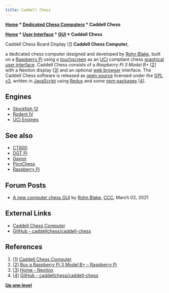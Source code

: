 ```yaml
---
title: Caddell Chess
---
```

**[Home](Home "Home") * [Dedicated Chess Computers](Dedicated_Chess_Computers "Dedicated Chess Computers") * Caddell Chess**

**[Home](Home "Home") * [User Interface](User_Interface "User Interface") * [GUI](GUI "GUI") * Caddell Chess**

[](https://caddellchess.github.io/) Caddell Chess Board Display <a id="cite-note-1" href="#cite-ref-1">[1]</a>
**Caddell Chess Computer**,

a dedicated chess computer designed and developed by [Rohn Blake](index.php?title=Rohn_Blake&action=edit&redlink=1 "Rohn Blake (page does not exist)"), built on a [Raspberry Pi](Raspberry_Pi "Raspberry Pi") using a [touchscreen](https://en.wikipedia.org/wiki/Touchscreen) as an [UCI](UCI "UCI") compliant chess [graphical user interface](GUI "GUI").
Caddell Chess consists of a *Raspberry Pi 3 Model B+* <a id="cite-note-2" href="#cite-ref-2">[2]</a> with a Nextion display <a id="cite-note-3" href="#cite-ref-3">[3]</a> and an optional [web browser](https://en.wikipedia.org/wiki/Web_browser) interface. The Caddell Chess software is released as [open source](Category:Open_Source "Category:Open Source") licensed under the [GPL v3](Free_Software_Foundation#GPL "Free Software Foundation"), written in [JavaScript](JavaScript "JavaScript") using [Redux](<https://en.wikipedia.org/wiki/Redux_(JavaScript_library)>) and some [npm packages](<https://en.wikipedia.org/wiki/Npm_(software)>) <a id="cite-note-4" href="#cite-ref-4">[4]</a>.

## Engines

- [Stockfish 12](Stockfish "Stockfish")
- [Rodent IV](Rodent "Rodent")
- [UCI Engines](Category:UCI "Category:UCI")

## See also

- [CT800](CT800 "CT800")
- [DGT Pi](DGT_Pi "DGT Pi")
- [Gavon](Gavon "Gavon")
- [PicoChess](PicoChess "PicoChess")
- [Raspberry Pi](Raspberry_Pi "Raspberry Pi")

## Forum Posts

- [A new computer chess GUI](http://www.talkchess.com/forum3/viewtopic.php?f=2&t=76760) by [Rohn Blake](index.php?title=Rohn_Blake&action=edit&redlink=1 "Rohn Blake (page does not exist)"), [CCC](CCC "CCC"), March 02, 2021

## External Links

- [Caddell Chess Computer](https://caddellchess.github.io/)
- [GitHub - caddellchess/caddell-chess](https://github.com/caddellchess/caddell-chess)

## References

1. <a id="cite-ref-1" href="#cite-note-1">[1]</a> [Caddell Chess Computer](https://caddellchess.github.io/)
1. <a id="cite-ref-2" href="#cite-note-2">[2]</a> [Buy a Raspberry Pi 3 Model B+ – Raspberry Pi](https://www.raspberrypi.org/products/raspberry-pi-3-model-b-plus/)
1. <a id="cite-ref-3" href="#cite-note-3">[3]</a> [Home - Nextion](https://nextion.tech/)
1. <a id="cite-ref-4" href="#cite-note-4">[4]</a> [GitHub - caddellchess/caddell-chess](https://github.com/caddellchess/caddell-chess)

**[Up one level](Dedicated_Chess_Computers "Dedicated Chess Computers")**

